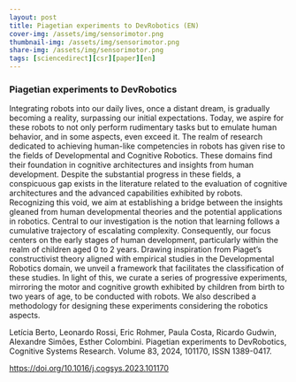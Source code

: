 ```yaml
---
layout: post
title: Piagetian experiments to DevRobotics (EN)
cover-img: /assets/img/sensorimotor.png
thumbnail-img: /assets/img/sensorimotor.png
share-img: /assets/img/sensorimotor.png
tags: [sciencedirect][csr][paper][en]
---
```


### Piagetian experiments to DevRobotics


Integrating robots into our daily lives, once a distant dream, is gradually becoming a reality, surpassing our initial expectations. Today, we aspire for these robots to not only perform rudimentary tasks but to emulate human behavior, and in some aspects, even exceed it. The realm of research dedicated to achieving human-like competencies in robots has given rise to the fields of Developmental and Cognitive Robotics. These domains find their foundation in cognitive architectures and insights from human development. Despite the substantial progress in these fields, a conspicuous gap exists in the literature related to the evaluation of cognitive architectures and the advanced capabilities exhibited by robots. Recognizing this void, we aim at establishing a bridge between the insights gleaned from human developmental theories and the potential applications in robotics. Central to our investigation is the notion that learning follows a cumulative trajectory of escalating complexity. Consequently, our focus centers on the early stages of human development, particularly within the realm of children aged 0 to 2 years. Drawing inspiration from Piaget’s constructivist theory aligned with empirical studies in the Developmental Robotics domain, we unveil a framework that facilitates the classification of these studies. In light of this, we curate a series of progressive experiments, mirroring the motor and cognitive growth exhibited by children from birth to two years of age, to be conducted with robots. We also described a methodology for designing these experiments considering the robotics aspects.

Letícia Berto, Leonardo Rossi, Eric Rohmer, Paula Costa, Ricardo Gudwin, Alexandre Simões, Esther Colombini. Piagetian experiments to DevRobotics,
Cognitive Systems Research. Volume 83, 2024, 101170, ISSN 1389-0417.


https://doi.org/10.1016/j.cogsys.2023.101170

